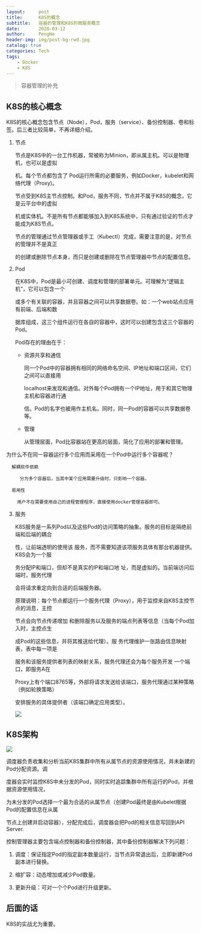 ```yaml
---
layout:     post
title:      K8S的概念
subtitle:   容器的管理和K8S的微服务概念
date:       2020-03-12
author:     PengHe
header-img: img/post-bg-rwd.jpg
catalog: true
categories: Tech
tags:
    - Docker  
    - K8S  
---
```


> 容器管理的补充

## K8S的核心概念

K8S的核心概念包含节点（Node），Pod，服务（service）、备份控制器、卷和标签。后三者比较简单，不再详细介绍。

1. 节点

   节点是K8S中的一台工作机器，常被称为Minion，即从属主机。可以是物理机，也可以是虚拟
   
   机。每个节点都包含了   Pod运行所需的必要服务，例如Docker，kubelet和网络代理（Proxy)。
   
   节点受到K8S主节点控制。和Pod，服务不同，节点并不属于K8S的概念，它是云平台中的虚拟
   
   机或实体机。不是所有节点都能够加入到K8S系统中，只有通过验证的节点才能成为K8S节点。
   
   节点的管理通过节点管理器或手工（Kubectl）完成，需要注意的是，对节点的管理并不是真正
   
   的创建或删除节点本身，而只是创建或删除在节点管理器中节点的配置信息。

2. Pod

   在K8S中，Pod是最小可创建、调度和管理的部署单元。可理解为“逻辑主机”，它可以包含一个
   
   或多个有关联的容器，并且容器之间可以共享数据卷。如：一个web站点应用有前端、后端和数
   
   据库组成，这三个组件运行在各自的容器中，这时可以创建包含这三个容器的Pod。

   Pod存在的理由在于：

   - 资源共享和通信

     同一个Pod中的容器拥有相同的网络命名空间、IP地址和端口区间，它们之间可以直接用
     
     localhost来发现和通信。对外每个Pod拥有一个IP地址，用于和其它物理主机和容器进行通
     
     信。Pod的名字也被用作主机名。同时，同一Pod的容器可以共享数据卷等。

   - 管理

     从管理层面，Pod比容器站在更高的层面，简化了应用的部署和管理。

为什么不在同一容器运行多个应用而采用在一个Pod中运行多个容器呢？

      解耦软件依赖

  	 	 分为多个容器后，当其中某个应用需要升级时，只影响一个容器。

	  易用性	

  	  	用户不在需要使用自己的进程管理程序，直接使用docker管理容器即可。

3. 服务

   K8S服务是一系列Pod以及这些Pod的访问策略的抽象。服务的目标是隔绝前端和后端的耦合
   
   性，让前端透明的使用该   服务，而不需要知道该项服务具体有那台机器提供。K8S会为一个服
   
   务分配IP和端口，但却不是真实的IP和端口地   址，而是虚拟的。当前端访问后端时，服务代理
   
   会将请求重定向到合适的后端服务器。

   原理说明：每个节点都运行一个服务代理（Proxy），用于监控来自K8S主控节点的消息，主控
   
   节点会向节点传递增加   和删除服务以及服务的端点列表等信息（当每个Pod加入时，主控点生
   
   成Pod的这些信息，并将其推送给代理）。服   务代理维护一张路由信息映射表，表中每一项是
   
   服务和该服务提供者列表的映射关系，服务代理还会为每个服务开发   一个端口，即服务A在
   
   Proxy上有个端口8765等，外部将请求发送给该端口，服务代理通过某种策略（例如轮换策略）
   
   安排服务的具体提供者（该端口确定应用类型）。

   

   ![](https://feisky.gitbooks.io/kubernetes/architecture/images/14791969311297.png)

   

   

## K8S架构

![](https://www.qikqiak.com/k8s-book/docs/images/k8s-structure.jpeg)

调度器负责收集和分析当前K8S集群中所有从属节点的资源使用情况，并未新建的Pod分配资源。调

度器会实时监控K8S中未分发的Pod，同时实时追踪集群中所有运行的Pod，并根据资源使用情况，

为未分发的Pod选择一个最为合适的从属节点（创建Pod最终是由Kubelet根据Pod的配置信息在从属

节点上创建并启动容器），分配完成后，调度器会把Pod的相关信息写回到API Server.

控制管理器主要包含端点控制器和备份控制器，其中备份控制器解决下列问题：

1.  调度：保证指定Pod的指定副本数量运行，当节点异常退出后，立即新建Pod副本进行替换。

2. 缩扩容：动态增加或减少Pod数量。

3. 更新升级：可对一个个Pod进行升级更新。

## 后面的话

K8S的实战尤为重要。
